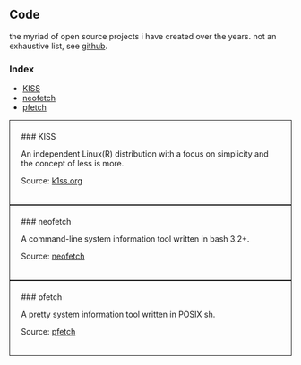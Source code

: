 <style>.c{padding:20px;border: 1px solid}</style>

## Code

the myriad of open source projects i have created over the years.
not an exhaustive list, see [github](https://github.com/dylanaraps).


### Index

<!-- vim-markdown-toc GFM -->

* [KISS](#kiss)
* [neofetch](#neofetch)
* [pfetch](#pfetch)

<!-- vim-markdown-toc -->


<div class=c>
### KISS

An independent Linux(R) distribution with a focus on simplicity and the concept of less is more.

Source: [k1ss.org](https://k1ss.org)
</div>

<div class=c>
### neofetch

A command-line system information tool written in bash 3.2+.

Source: [neofetch](https://github.com/dylanaraps/neofetch)
</div>

<div class=c>
### pfetch

A pretty system information tool written in POSIX sh.

Source: [pfetch](https://github.com/dylanaraps/pfetch)
</div>


